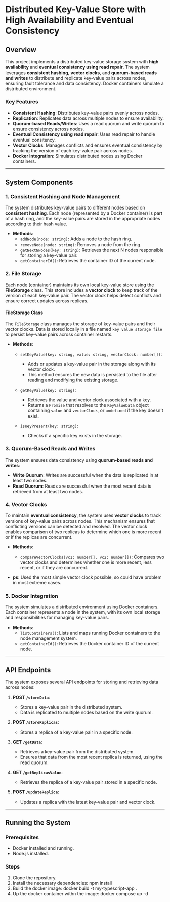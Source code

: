 # Distributed Key-Value Store with High Availability and Eventual Consistency

## Overview

This project implements a distributed key-value storage system with **high availability** and **eventual consistency using read repair**. The system leverages **consistent hashing**, **vector clocks**, and **quorum-based reads and writes** to distribute and replicate key-value pairs across nodes, ensuring fault tolerance and data consistency. Docker containers simulate a distributed environment.

### Key Features

- **Consistent Hashing**: Distributes key-value pairs evenly across nodes.
- **Replication**: Replicates data across multiple nodes to ensure availability.
- **Quorum-based Reads/Writes**: Uses a read quorum and write quorum to ensure consistency across nodes.
- **Eventual Consistency using read repair**: Uses read repair to handle eventual consitency. 
- **Vector Clocks**: Manages conflicts and ensures eventual consistency by tracking the version of each key-value pair across nodes.
- **Docker Integration**: Simulates distributed nodes using Docker containers.

---

## System Components

### 1. **Consistent Hashing and Node Management**

The system distributes key-value pairs to different nodes based on **consistent hashing**. Each node (represented by a Docker container) is part of a hash ring, and the key-value pairs are stored in the appropriate nodes according to their hash value.

- **Methods**:
  - `addNode(node: string)`: Adds a node to the hash ring.
  - `removeNode(node: string)`: Removes a node from the ring.
  - `getNextNNodes(key: string)`: Retrieves the next N nodes responsible for storing a key-value pair.
  - `getContainerId()`: Retrieves the container ID of the current node.

### 2. **File Storage**

Each node (container) maintains its own local key-value store using the **FileStorage** class. This store includes a **vector clock** to keep track of the version of each key-value pair. The vector clock helps detect conflicts and ensure correct updates across replicas.

#### **FileStorage Class**

The `FileStorage` class manages the storage of key-value pairs and their vector clocks. Data is stored locally in a file named `key value storage file` to persist key-value pairs across container restarts.

- **Methods**:
  - `setKeyValue(key: string, value: string, vectorClock: number[])`: 
    - Adds or updates a key-value pair in the storage along with its vector clock.
    - This method ensures the new data is persisted to the file after reading and modifying the existing storage.
  
  - `getKeyValue(key: string)`: 
    - Retrieves the value and vector clock associated with a key.
    - Returns a `Promise` that resolves to the `KeyValueData` object containing `value` and `vectorClock`, or `undefined` if the key doesn't exist.
  
  - `isKeyPresent(key: string)`: 
    - Checks if a specific key exists in the storage.

### 3. **Quorum-Based Reads and Writes**

The system ensures data consistency using **quorum-based reads and writes**:
- **Write Quorum**: Writes are successful when the data is replicated in at least two nodes.
- **Read Quorum**: Reads are successful when the most recent data is retrieved from at least two nodes.

### 4. **Vector Clocks**

To maintain **eventual consistency**, the system uses **vector clocks** to track versions of key-value pairs across nodes. This mechanism ensures that conflicting versions can be detected and resolved. The vector clock enables comparison of two replicas to determine which one is more recent or if the replicas are concurrent.

- **Methods**:
  - `compareVectorClocks(vc1: number[], vc2: number[])`: Compares two vector clocks and determines whether one is more recent, less recent, or if they are concurrent.

- **ps**: Used the most simple vector clock possible, so could have problem in most extreme cases. 

### 5. **Docker Integration**

The system simulates a distributed environment using Docker containers. Each container represents a node in the system, with its own local storage and responsibilities for managing key-value pairs.

- **Methods**:
  - `listContainers()`: Lists and maps running Docker containers to the node management system.
  - `getContainerId()`: Retrieves the Docker container ID of the current node.

---

## API Endpoints

The system exposes several API endpoints for storing and retrieving data across nodes:

1. **POST `/storeData`**: 
   - Stores a key-value pair in the distributed system.
   - Data is replicated to multiple nodes based on the write quorum.

2. **POST `/storeReplicas`**: 
   - Stores a replica of a key-value pair in a specific node.
   
3. **GET `/getData`**: 
   - Retrieves a key-value pair from the distributed system.
   - Ensures that data from the most recent replica is returned, using the read quorum.

4. **GET `/getReplicasValue`**: 
   - Retrieves the replica of a key-value pair stored in a specific node.

5. **POST `/updateReplica`**: 
   - Updates a replica with the latest key-value pair and vector clock.

---

## Running the System

### Prerequisites

- Docker installed and running.
- Node.js installed.

### Steps

1. Clone the repository.
2. Install the necessary dependencies:
   npm install
3. Build the docker image:
   docker build -t my-typescript-app .
4. Up the docker container withn the image: 
   docker compose up -d